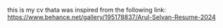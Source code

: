this is my cv thata was inspired from the following link: https://www.behance.net/gallery/195178837/Arul-Selvan-Resume-2024
